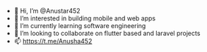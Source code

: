 - 👋 Hi, I’m @Anustar452 
- 👀 I’m interested in building mobile and web apps
- 🌱 I’m currently learning software engineering
- 💞️ I’m looking to collaborate on flutter based and laravel projects
- 📫 https://t.me/Anusha452

<!---
Anustar452/Anustar452 is a ✨ special ✨ repository because its `README.md` (this file) appears on your GitHub profile.
You can click the Preview link to take a look at your changes.
--->
